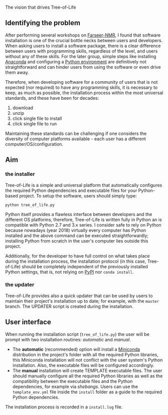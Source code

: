 The vision that drives Tree-of-Life

## Identifying the problem

After performing several workshops on [Farseer-NMR](https://github.com/Farseer-NMR/FarSeer-NMR), I found that software installation is one of the crucial bottle necks between users and developers. When asking users to install a software package, there is a clear difference between users with programming skills, regardless of the level, and users without any of these skills. For the later group, simple steps like installing [Anaconda](https://www.anaconda.com/) and configuring a [Python environment](https://conda.io/docs/user-guide/tasks/manage-environments.html) are definitively not straightforward and can hinder users from using the software or even drive them away.

Therefore, when developing software for a community of users that is not expected (nor required) to have any programming skills, it is necessary to keep, as much as possible, the installation process within the most universal standards, and these have been for decades:

1. download
1. unzip
1. click single file to install
1. click single file to run

Maintaining these standards can be challenging if one considers the diversity of computer platforms available - each user has a different computer/OS/configuration.

## Aim

### the installer

Tree-of-Life is a simple and universal platform that automatically configures the required Python dependencies and executable files for your Python-based project. To setup the software, users should simply type:

```
python tree_of_life.py
```

Python itself provides a flawless interface between developers and the different OS platforms, therefore, Tree-of-Life is written fully in Python an is compatible with Python 2.7 and 3.x series. I consider safe to rely on Python because nowadays (year 2018) virtually every computer has Python installed and the above command can be executed straightforwardly; installing Python from scratch in the user's computer lies outside this project.

Additionally, for the developer to have full control on what takes place during the installation process, the installation protocol (in this case, Tree-of-Life) should be completely independent of the previously installed Python settings, that is, not relying on [PyPI](https://pypi.org/) nor `conda install`.

### the updater

Tree-of-Life provides also a quick updater that can be used by users to maintain their project's installation up to date; for example, with the `master` branch. The UPDATER script is created during the installation.

## User interface

When running the installation script (`tree_of_life.py`) the user will be prompt with two installation routines: _automatic_ and _manual_. 
 
- The **automatic** (recommended) option will install a [Miniconda](https://conda.io/miniconda.html) distribution in the project's folder with all the required Python libraries, this Miniconda installation will not conflict with the user system's Python installation. Also, the executable files will be configured accordingly.
- The **manual** installation will create TEMPLATE executable files. The user should manually configure all the required Python libraries as well as the compatibility between the executable files and the Python dependencies, for example via _shebangs_. Users can use the `template_env.yml` file inside the `install` folder as a guide to the required Python dependencies.

The installation process is recorded in a `install.log` file.
